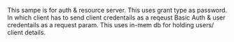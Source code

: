 This sampe is for auth & resource server.
This uses grant type as password. In which client has to send client credentails as a reqeust Basic Auth & user credentails as a request param.
This uses in-mem db for holding users/ client details.
